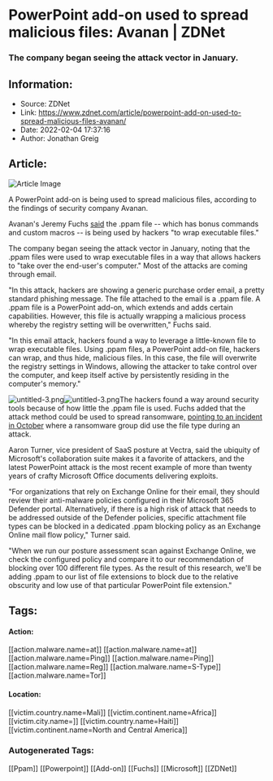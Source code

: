 # PowerPoint add-on used to spread malicious files: Avanan | ZDNet
### The company began seeing the attack vector in January.

## Information:
+ Source: ZDNet
+ Link: https://www.zdnet.com/article/powerpoint-add-on-used-to-spread-malicious-files-avanan/
+ Date: 2022-02-04 17:37:16
+ Author: Jonathan Greig


## Article:
![Article Image](https://www.zdnet.com/a/img/resize/230bc631a21934c5bbe1056c3e75df06a5f13a17/2016/07/26/f7636a41-df19-4624-a8aa-7120ffea0e40/powerpointzoom.jpg?width=770&height=578&fit=crop&auto=webp)

A PowerPoint add-on is being used to spread malicious files, according to the findings of security company Avanan.

Avanan's Jeremy Fuchs [said](https://www.avanan.com/blog/using-.ppam-files-to-wrap-executable-content) the .ppam file -- which has bonus commands and custom macros -- is being used by hackers "to wrap executable files."

The company began seeing the attack vector in January, noting that the .ppam files were used to wrap executable files in a way that allows hackers to "take over the end-user's computer." Most of the attacks are coming through email. 

"In this attack, hackers are showing a generic purchase order email, a pretty standard phishing message. The file attached to the email is a .ppam file. A .ppam file is a PowerPoint add-on, which extends and adds certain capabilities. However, this file is actually wrapping a malicious process whereby the registry setting will be overwritten," Fuchs said. 

"In this email attack, hackers found a way to leverage a little-known file to wrap executable files. Using .ppam files, a PowerPoint add-on file, hackers can wrap, and thus hide, malicious files. In this case, the file will overwrite the registry settings in Windows, allowing the attacker to take control over the computer, and keep itself active by persistently residing in the computer's memory."

![untitled-3.png]()![untitled-3.png](https://www.zdnet.com/a/img/resize/c006979aa60d0203ef3392133d715c9e73382f4d/2022/02/04/97a9318a-a81a-40a9-9b11-c2b37c655451/untitled-3.png?width=370&fit=bounds&format=pjpg&auto=webp)The hackers found a way around security tools because of how little the .ppam file is used. Fuchs added that the attack method could be used to spread ransomware, [pointing to an incident in October](https://www.pcrisk.com/removal-guides/14314-ppam-ransomware#:~:text=Discovered%20by%20Petrovic%2C%20Ppam%20is,placing%20it%20in%20all%20folders.) where a ransomware group did use the file type during an attack. 

Aaron Turner, vice president of SaaS posture at Vectra, said the ubiquity of Microsoft's collaboration suite makes it a favorite of attackers, and the latest PowerPoint attack is the most recent example of more than twenty years of crafty Microsoft Office documents delivering exploits. 






"For organizations that rely on Exchange Online for their email, they should review their anti-malware policies configured in their Microsoft 365 Defender portal. Alternatively, if there is a high risk of attack that needs to be addressed outside of the Defender policies, specific attachment file types can be blocked in a dedicated .ppam blocking policy as an Exchange Online mail flow policy," Turner said. 

"When we run our posture assessment scan against Exchange Online, we check the configured policy and compare it to our recommendation of blocking over 100 different file types. As the result of this research, we'll be adding .ppam to our list of file extensions to block due to the relative obscurity and low use of that particular PowerPoint file extension."





## Tags:

#### Action:
[[action.malware.name=at]] [[action.malware.name=at]] [[action.malware.name=Ping]] [[action.malware.name=Ping]] [[action.malware.name=Reg]] [[action.malware.name=S-Type]] [[action.malware.name=Tor]]

#### Location:
[[victim.country.name=Mali]] [[victim.continent.name=Africa]] [[victim.city.name=]] [[victim.country.name=Haiti]] [[victim.continent.name=North and Central America]]

### Autogenerated Tags:
[[Ppam]] [[Powerpoint]] [[Add-on]] [[Fuchs]] [[Microsoft]] [[ZDNet]]

